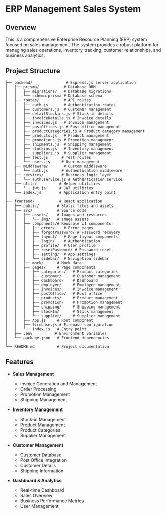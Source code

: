 # ERP Management Sales System

## Overview
This is a comprehensive Enterprise Resource Planning (ERP) system focused on sales management. The system provides a robust platform for managing sales operations, inventory tracking, customer relationships, and business analytics.

## Project Structure
```
├── backend/               # Express.js server application
│   ├── prisma/           # Database ORM
│   │   ├── migrations/   # Database migrations
│   │   └── schema.prisma # Database schema
│   ├── routes/           # API routes
│   │   ├── auth.js       # Authentication routes
│   │   ├── customers.js  # Customer management
│   │   ├── detailStockins.js # Stock-in details
│   │   ├── invoiceDetails.js # Invoice details
│   │   ├── invoices.js   # Invoice management
│   │   ├── postOffices.js # Post office management
│   │   ├── productCategories.js # Product category management
│   │   ├── products.js   # Product management
│   │   ├── promotions.js # Promotion management
│   │   ├── shipments.js  # Shipping management
│   │   ├── stockins.js   # Inventory management
│   │   ├── suppliers.js  # Supplier management
│   │   ├── test.js      # Test routes
│   │   └── users.js     # User management
│   ├── middleware/       # Custom middleware
│   │   └── auth.js      # Authentication middleware
│   ├── services/        # Business logic layer
│   │   └── auth.service.js # Authentication service
│   ├── utils/          # Helper utilities
│   │   └── jwt.js      # JWT utilities
│   └── index.js        # Application entry point
│
├── frontend/           # React application
│   ├── public/        # Static files and assets
│   ├── src/           # Source code
│   │   ├── assets/    # Images and resources
│   │   │   └── img/   # Image assets
│   │   ├── components/# Reusable UI components
│   │   │   ├── error/    # Error pages
│   │   │   ├── forgotPassword/ # Password recovery
│   │   │   ├── layout/   # Page layout components
│   │   │   ├── login/    # Authentication
│   │   │   ├── profile/  # User profile
│   │   │   ├── resetPassword/ # Password reset
│   │   │   ├── setting/  # App settings
│   │   │   └── sidebar/  # Navigation sidebar
│   │   ├── mock/      # Mock data
│   │   ├── pages/     # Page components
│   │   │   ├── categories/   # Product categories
│   │   │   ├── customer/     # Customer management
│   │   │   ├── dashboard/    # Dashboard
│   │   │   ├── employee/     # Employee management
│   │   │   ├── invoices/     # Invoice management
│   │   │   ├── postOffice/   # Post office
│   │   │   ├── products/     # Product management
│   │   │   ├── promotion/    # Promotion management
│   │   │   ├── shipping/     # Shipping management
│   │   │   ├── stockIn/      # Stock management
│   │   │   └── supplier/     # Supplier management
│   │   ├── App.js     # Root component
│   │   ├── firebase.js # Firebase configuration
│   │   └── index.js   # Entry point
│   ├── .env          # Environment variables
│   └── package.json   # Frontend dependencies
│
└── README.md          # Project documentation
```


## Features

- **Sales Management**
  - Invoice Generation and Management
  - Order Processing
  - Promotion Management
  - Shipping Management

- **Inventory Management**
  - Stock-in Management
  - Product Management
  - Product Categories
  - Supplier Management

- **Customer Management**
  - Customer Database
  - Post Office Integration
  - Customer Details
  - Shipping Information

- **Dashboard & Analytics**
  - Real-time Dashboard
  - Sales Overview
  - Business Performance Metrics
  - User Management
